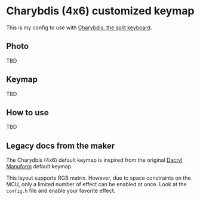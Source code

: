 # Charybdis (4x6) customized keymap

This is my config to use with [Charybdis, the split keyboard](https://bastardkb.com/charybdis/).

## Photo 
TBD

## Keymap
TBD

## How to use
TBD

## Legacy docs from the maker

The Charydbis (4x6) default keymap is inspired from the original [Dactyl Manuform](../../../../../handwired/dactyl_manuform) default keymap.

This layout supports RGB matrix. However, due to space constraints on the MCU, only a limited number of effect can be enabled at once. Look at the `config.h` file and enable your favorite effect.
